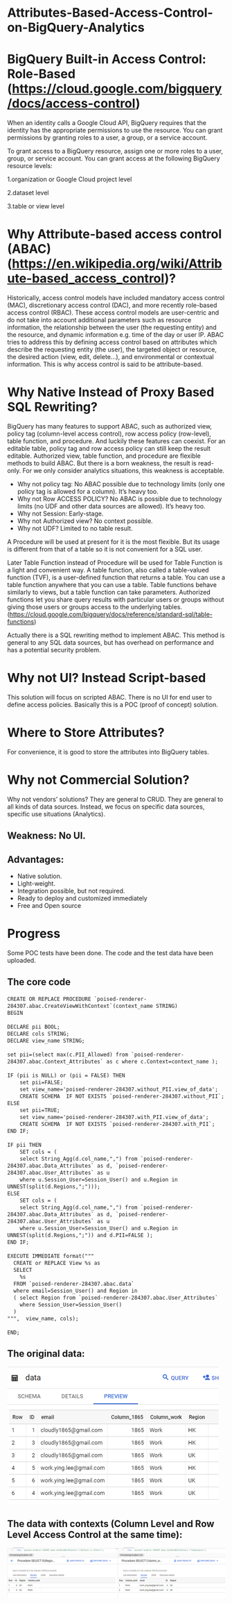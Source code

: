 # Attributes-Based-Access-Control-on-BigQuery-Analytics


# BigQuery Built-in Access Control: Role-Based (https://cloud.google.com/bigquery/docs/access-control)

When an identity calls a Google Cloud API, BigQuery requires that the identity has the appropriate permissions to use the resource. You can grant permissions by granting roles to a user, a group, or a service account.

To grant access to a BigQuery resource, assign one or more roles to a user, group, or service account. You can grant access at the following BigQuery resource levels:

1.organization or Google Cloud project level

2.dataset level

3.table or view level

# Why Attribute-based access control (ABAC) (https://en.wikipedia.org/wiki/Attribute-based_access_control)? 
Historically, access control models have included mandatory access control (MAC), discretionary access control (DAC), and more recently role-based access control (RBAC). These access control models are user-centric and do not take into account additional parameters such as resource information, the relationship between the user (the requesting entity) and the resource, and dynamic information e.g. time of the day or user IP. ABAC tries to address this by defining access control based on attributes which describe the requesting entity (the user), the targeted object or resource, the desired action (view, edit, delete...), and environmental or contextual information. This is why access control is said to be attribute-based.

# Why Native Instead of Proxy Based SQL Rewriting?
BigQuery has many features to support ABAC, such as authorized view, policy tag (column-level access control), row access policy (row-level), table function, and procedure. And luckily these features can coexist.
For an editable table, policy tag and row access policy can still keep the result editable. Authorized view, table function, and procedure are flexible methods to build ABAC. But there is a born weakness, the result is read-only. For we only consider analytics situations, this weakness is acceptable. 

- Why not policy tag: No ABAC possible due to technology limits (only one policy tag is allowed for a column). It’s heavy too.
- Why not Row ACCESS POLICY? No ABAC is possible due to technology limits (no UDF and other data sources are allowed). It’s heavy too.
- Why not Session: Early-stage.
- Why not Authorized view? No context possible.
- Why not UDF? Limited to no table result.

 A Procedure will be used at present for it is the most flexible. But its usage is different from that of a table so it is not convenient for a SQL user.

Later Table Function instead of Procedure will be used for Table Function is a light and convenient way. A table function, also called a table-valued function (TVF), is a user-defined function that returns a table. You can use a table function anywhere that you can use a table. Table functions behave similarly to views, but a table function can take parameters. Authorized functions let you share query results with particular users or groups without giving those users or groups access to the underlying tables. (https://cloud.google.com/bigquery/docs/reference/standard-sql/table-functions)

Actually there is a SQL rewriting method to implement ABAC. This method is general to any SQL data sources, but has overhead on performance and has a potential security problem.

# Why not UI? Instead Script-based
This solution will focus on scripted ABAC. There is no UI for end user to define access policies. Basically this is a POC (proof of concept) solution.

# Where to Store Attributes?
For convenience, it is good to store the attributes into BigQuery tables.

# Why not Commercial Solution?
Why not vendors’ solutions? They are general to CRUD. They are general to all kinds of data sources. Instead, we focus on specific data sources, specific use situations (Analytics).

## Weakness: No UI.

## Advantages: 
- Native solution.
- Light-weight.
- Integration possible, but not required.
- Ready to deploy and customized immediately
- Free and Open source

# Progress
Some POC tests have been done. The code and the test data have been uploaded.

## The core code

```
CREATE OR REPLACE PROCEDURE `poised-renderer-284307.abac.CreateViewWithContext`(context_name STRING)
BEGIN

DECLARE pii BOOL;
DECLARE cols STRING;
DECLARE view_name STRING;

set pii=(select max(c.PII_Allowed) from `poised-renderer-284307.abac.Context_Attributes` as c where c.Context=context_name );

IF (pii is NULL) or (pii = FALSE) THEN
    set pii=FALSE;
    set view_name='poised-renderer-284307.without_PII.view_of_data';
    CREATE SCHEMA  IF NOT EXISTS `poised-renderer-284307.without_PII`;
ELSE 
    set pii=TRUE;
    set view_name='poised-renderer-284307.with_PII.view_of_data';
    CREATE SCHEMA  IF NOT EXISTS `poised-renderer-284307.with_PII`;
END IF;

IF pii THEN
    SET cols = (
    select String_Agg(d.col_name,",") from `poised-renderer-284307.abac.Data_Attributes` as d, `poised-renderer-284307.abac.User_Attributes` as u 
    where u.Session_User=Session_User() and u.Region in UNNEST(split(d.Regions,";")));
ELSE 
    SET cols = (
    select String_Agg(d.col_name,",") from `poised-renderer-284307.abac.Data_Attributes` as d, `poised-renderer-284307.abac.User_Attributes` as u 
    where u.Session_User=Session_User() and u.Region in UNNEST(split(d.Regions,";")) and d.PII=FALSE );
END IF;

EXECUTE IMMEDIATE format("""
  CREATE or REPLACE View %s as  
  SELECT 
    %s
  FROM `poised-renderer-284307.abac.data`
  where email=Session_User() and Region in 
  ( select Region from `poised-renderer-284307.abac.User_Attributes` 
    where Session_User=Session_User() 
  )
""",  view_name, cols);

END;
```

## The original data:
![original data](data.png)

## The data with contexts (Column Level and Row Level Access Control at the same time):
![Contexts](Contexts.png)
